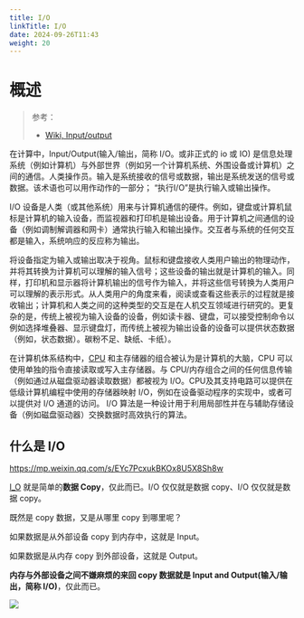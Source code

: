 ```yaml
---
title: I/O
linkTitle: I/O
date: 2024-09-26T11:43
weight: 20
---
```


# 概述

> 参考：
>
> - [Wiki, Input/output](https://en.wikipedia.org/wiki/Input/output)

在计算中，Input/Output(输入/输出，简称 I/O。或非正式的 io 或 IO) 是信息处理系统（例如计算机）与外部世界（例如另一个计算机系统、外围设备或计算机）之间的通信。人类操作员。输入是系统接收的信号或数据，输出是系统发送的信号或数据。该术语也可以用作动作的一部分； “执行I/O”是执行输入或输出操作。

I/O 设备是人类（或其他系统）用来与计算机通信的硬件。例如，键盘或计算机鼠标是计算机的输入设备，而监视器和打印机是输出设备。用于计算机之间通信的设备（例如调制解调器和网卡）通常执行输入和输出操作。交互者与系统的任何交互都是输入，系统响应的反应称为输出。

将设备指定为输入或输出取决于视角。鼠标和键盘接收人类用户输出的物理动作，并将其转换为计算机可以理解的输入信号；这些设备的输出就是计算机的输入。同样，打印机和显示器将计算机输出的信号作为输入，并将这些信号转换为人类用户可以理解的表示形式。从人类用户的角度来看，阅读或查看这些表示的过程就是接收输出；计算机和人类之间的这种类型的交互是在人机交互领域进行研究的。更复杂的是，传统上被视为输入设备的设备，例如读卡器、键盘，可以接受控制命令以例如选择堆叠器、显示键盘灯，而传统上被视为输出设备的设备可以提供状态数据（例如，状态数据）。碳粉不足、缺纸、卡纸）。

在计算机体系结构中，[CPU](/docs/0.计算机/CPU/CPU.md) 和主存储器的组合被认为是计算机的大脑，CPU 可以使用单独的指令直接读取或写入主存储器。与 CPU/内存组合之间的任何信息传输（例如通过从磁盘驱动器读取数据）都被视为 I/O。CPU及其支持电路可以提供在低级计算机编程中使用的存储器映射 I/O，例如在设备驱动程序的实现中，或者可以提供对 I/O 通道的访问。 I/O 算法是一种设计用于利用局部性并在与辅助存储设备（例如磁盘驱动器）交换数据时高效执行的算法。

## 什么是 I/O

https://mp.weixin.qq.com/s/EYc7PcxukBKOx8U5X8Sh8w

[I_O](/docs/0.计算机/I_O.md) 就是简单的**数据 Copy**，仅此而已。I/O 仅仅就是数据 copy、I/O 仅仅就是数据 copy。

既然是 copy 数据，又是从哪里 copy 到哪里呢？

如果数据是从外部设备 copy 到内存中，这就是 Input。

如果数据是从内存 copy 到外部设备，这就是 Output。

**内存与外部设备之间不嫌麻烦的来回 copy 数据就是 Input and Output(输入/输出，简称 I/O)**，仅此而已。

![](https://notes-learning.oss-cn-beijing.aliyuncs.com/computer/i_o.png)
